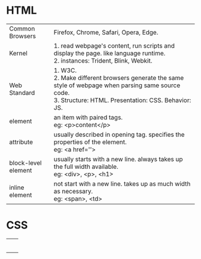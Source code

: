 <h1>HTML</h1>
<table>
    <tr>
        <td>Common Browsers</td>
        <td>Firefox, Chrome, Safari, Opera, Edge.</td>
    </tr>
    <tr>
        <td>Kernel</td>
        <td>
            1. read webpage's content, run scripts and display the page. like language runtime.<br>
            2. instances: Trident, Blink, Webkit.
        </td>
    </tr>
    <tr>
        <td>Web Standard</td>
        <td>1. W3C.<br>
            2. Make different browsers generate the same style of webpage when parsing same source code.<br>
            3. Structure: HTML. Presentation: CSS. Behavior: JS.</td>
    </tr>
    <tr>
        <td>element</td>
        <td>an item with paired tags.<br>
            eg: &lt;p>content&lt;/p></td>
    </tr>
    <tr>
        <td>attribute</td>
        <td>usually described in opening tag. specifies the properties of the element.<br>
           eg: &lt;a href=''></td>
    </tr>
    <tr>
        <td>block-level element</td>
        <td>usually starts with a new line. always takes up the full width available.<br>
            eg: &lt;div>, &lt;p>, &lt;h1></td>
    </tr>
    <tr>
        <td>inline element</td>
        <td>not start with a new line. takes up as much width as necessary.<br>
            eg: &lt;span>, &lt;td></td>
    </tr>
</table>

<h1>CSS</h1>
<table>
    <tr>
        <td></td>
        <td></td>
    </tr>
    <tr>
        <td></td>
        <td></td>
    </tr>
    <tr>
        <td></td>
        <td></td>
    </tr>
    <tr>
        <td></td>
        <td></td>
    </tr>
    <tr>
        <td></td>
        <td></td>
    </tr>
    <tr>
        <td></td>
        <td></td>
    </tr>
</table>